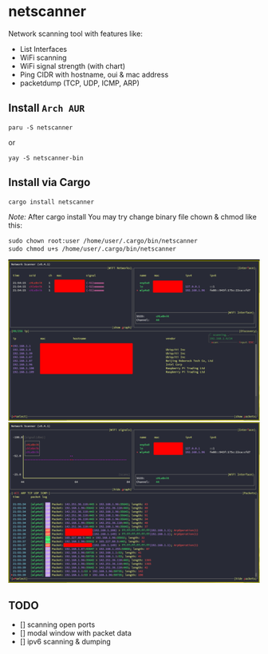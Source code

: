 # netscanner


Network scanning tool with features like:

- List Interfaces
- WiFi scanning
- WiFi signal strength (with chart)
- Ping CIDR with hostname, oui & mac address
- packetdump (TCP, UDP, ICMP, ARP)

## Install `Arch AUR`
```
paru -S netscanner
```
or
```
yay -S netscanner-bin
```

## Install via Cargo
```
cargo install netscanner
```
*Note:* After cargo install You may try change binary file chown & chmod like this:
```
sudo chown root:user /home/user/.cargo/bin/netscanner
sudo chmod u+s /home/user/.cargo/bin/netscanner
```

![netscanner screenshot](./netscanner.png?raw=true)
![netscanner screenshot](./netscanner1.png?raw=true)

## TODO
- [] scanning open ports
- [] modal window with packet data
- [] ipv6 scanning & dumping
